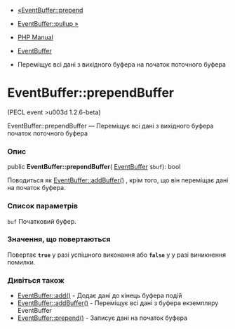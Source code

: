 - [«EventBuffer::prepend](eventbuffer.prepend.md)
- [EventBuffer::pullup »](eventbuffer.pullup.md)

- [PHP Manual](index.md)
- [EventBuffer](class.eventbuffer.md)
- Переміщує всі дані з вихідного буфера на початок поточного буфера

# EventBuffer::prependBuffer

(PECL event \>u003d 1.2.6-beta)

EventBuffer::prependBuffer — Переміщує всі дані з вихідного буфера
початок поточного буфера

### Опис

public **EventBuffer::prependBuffer**(
[EventBuffer](class.eventbuffer.md) `$buf`): bool

Поводиться як [EventBuffer::addBuffer()](eventbuffer.addbuffer.md) ,
крім того, що він переміщає дані на початок буфера.

### Список параметрів

`buf`
Початковий буфер.

### Значення, що повертаються

Повертає **`true`** у разі успішного виконання або **`false`** у
у разі виникнення помилки.

### Дивіться також

- [EventBuffer::add()](eventbuffer.add.md) - Додає дані до
кінець буфера подій
- [EventBuffer::addBuffer()](eventbuffer.addbuffer.md) - Переміщує
всі дані з буфера екземпляру EventBuffer
- [EventBuffer::prepend()](eventbuffer.prepend.md) - Записує
дані на початок буфера
